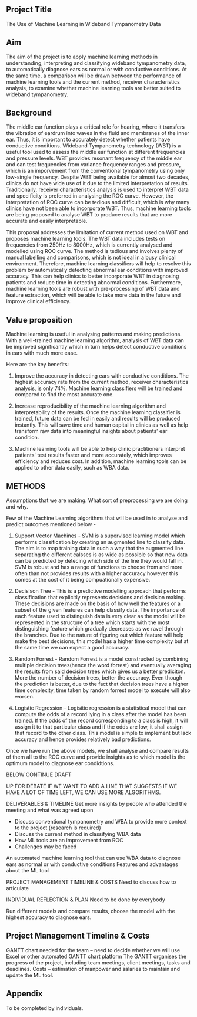 ## Project Title
The Use of Machine Learning in Wideband Tympanometry Data

## Aim
The aim of the project is to apply machine learning methods in understanding, interpreting and classifying wideband tympanometry data, to automatically diagnose ears as normal or with conductive conditions. At the same time, a comparison will be drawn between the performance of machine learning tools and the current method, receiver characteristics analysis, to examine whether machine learning tools are better suited to wideband tympanometry.

## Background
The middle ear function plays a critical role for hearing, where it transfers the vibration of eardrum into waves in the fluid and membranes of the inner ear. Thus, it is important to accurately detect whether patients have conductive conditions. Wideband Tympanometry technology (WBT) is a useful tool used to assess the middle ear function at different frequencies and pressure levels. WBT provides resonant frequency of the middle ear and can test frequencies from variance frequency ranges and pressure, which is an imporvement from the conventional tympanometry using only low-single frequency. Despite WBT being available for almost two decades, clinics do not have wide use of it due to the limited interpretation of results. Traditionally, receiver characteristics analysis is used to interpret WBT data and specificity is preferred in analysing the ROC curve. However, the interpretation of ROC curve can be tedious and difficult, which is why many clinics have not been able to incorporate WBT. Thus, machine learning tools are being proposed to analyse WBT to produce results that are more accurate and easily interpretable.

This proposal addresses the limitation of current method used on WBT and proposes machine learning tools. The WBT data includes tests on frequencies from 250Hz to 8000Hz, which is currently analysed and modelled using ROC curve. The method is tedious and involves plenty of manual labelling and comparisons, which is not ideal in a busy clinical environment. Therefore, machine learning classifiers will help to resolve this problem by automatically detecting abnormal ear conditions with improved accuracy. This can help clinics to better incorporate WBT in diagnosing patients and reduce time in detecting abnormal conditions. Furthermore, machine learning tools are robust with pre-processing of WBT data and feature extraction, which will be able to take more data in the future and improve clinical efficiency.

## Value proposition
Machine learning is useful in analysing patterns and making predictions. With a well-trained machine learning algorithm, analysis of WBT data can be improved significantly which in turn helps detect conductive conditions in ears with much more ease.

Here are the key benefits:
1. Improve the accuracy in detecting ears with conductive conditions. The highest accuracy rate from the current method, receiver characteristics analysis, is only 74%. Machine learning classifiers will be trained and compared to find the most accurate one.

2. Increase reproducibility of the machine learning algorithm and interpretability of the results. Once the machine learning classifier is trained, future data can be fed in easily and results will be produced instantly. This will save time and human capital in clinics as well as help transform raw data into meaningful insights about patients’ ear condition.

3. Machine learning tools will be able to help clinic practitioners interpret patients' test results faster and more accurately, which improves efficiency and reduces cost. In addition, machine learning tools can be applied to other data easily, such as WBA data.


## METHODS
Assumptions that we are making.
What sort of preprocessing we are doing and why.

Few of the Machine Learning algorithms that will be used in to analyse and predict outcomes mentioned below -

1. Support Vector Machines - SVM is a supervised learning model which performs classification by creating an augmented line to classify data. The aim is to map training data in such a way that the augmented line separating the different calsses is as wide as possible so that new data can be predicted by detecing which side of the line they would fall in. SVM is robust and has a range of functions to choose from and more often than not provides results with a higher accuracy however this comes at the cost of it being compuationally expensive.

2. Decisison Tree - This is a predictive modelling approach that performs classification that explicitly represents decisions and decision making. These decisions are made on the basis of how well the features or a subset of the given features can help classify data. The importance of each feature used to distinguish data is very clear as the model will be represented in the structure of a tree which starts with the most distinguishing feature which gradually decreases as we ravel through the branches. Due to the nature of figuring out which feature will help make the best decisions, this model has a higher time complexity but at the same time we can expect a good accuracy.

3. Random Forrest - Random Forrest is a model constructed by combining multiple decision trees(hence the word forrest) and eventually averaging the results from said decision trees which gives us a better prediciton. More the number of decision trees, better the accuracy. Even though the prediction is better, due to the fact that decision trees have a higher time complexity, time taken by random forrest model to execute will also worsen.

4. Logistic Regression - Logisitic regression is a statistical model that can compute the odds of a record lying in a class after the model has been trained. If the odds of the record corresponding to a class is high, it will assign it to that particular class and if the odds are low, it shall assign that record to the other class. This model is simple to implement but lack accuracy and hence provides relatively bad predictions.


Once we have run the above models, we shall analyse and compare results of them all to the ROC curve and provide insights as to which model is the optimum model to diagnose ear condidtions.





BELOW CONTINUE DRAFT

UP FOR DEBATE IF WE WANT TO ADD A LINE THAT SUGGESTS IF WE HAVE A LOT OF TIME LEFT, WE CAN USE MORE ALGORITHMS.

DELIVERABLES & TIMELINE
Get more insights by people who attended the meeting and what was agreed upon

-	Discuss conventional tympanometry and WBA to provide more context to the project (research is required)
-	Discuss the current method in classifying WBA data
-	How ML tools are an improvement from ROC
-	Challenges may be faced

An automated machine learning tool that can use WBA data to diagnose ears as normal or with conductive conditions
Features and advantages about the ML tool

PROJECT MANAGEMENT TIMELINE & COSTS
Need to discuss how to articulate

INDIVIDUAL REFLECTION & PLAN
Need to be done by everybody




Run different models and compare results, choose the model with the highest accuracy to diagnose ears.


## Project Management Timeline & Costs
GANTT chart needed for the team – need to decide whether we will use Excel or other automated GANTT chart platform
The GANTT organises the progress of the project, including team meetings, client meetings, tasks and deadlines.
Costs – estimation of manpower and salaries to maintain and update the ML tool.

## Appendix
To be completed by individuals.

